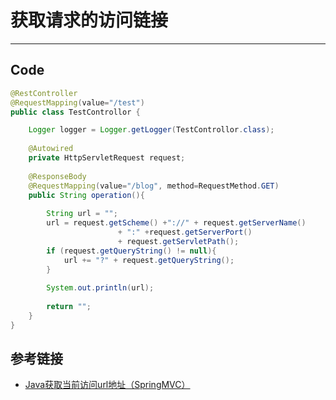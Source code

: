 # 获取请求的访问链接
***
## Code
```java
@RestController
@RequestMapping(value="/test")
public class TestControllor {

	Logger logger = Logger.getLogger(TestControllor.class);
	
	@Autowired
	private HttpServletRequest request;
	
	@ResponseBody
	@RequestMapping(value="/blog", method=RequestMethod.GET)
	public String operation(){
		
		String url = "";
		url = request.getScheme() +"://" + request.getServerName()  
                        + ":" +request.getServerPort() 
                        + request.getServletPath();
		if (request.getQueryString() != null){
			url += "?" + request.getQueryString();
		}
		
		System.out.println(url);
		
		return "";
	}
}
```

## 参考链接
- [Java获取当前访问url地址（SpringMVC）](https://www.dutycode.com/java_huoqu_dangqian_url.html)